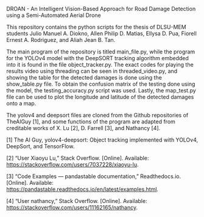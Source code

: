 DROAN - An Intelligent Vision-Based Approach for Road Damage Detection using a Semi-Automated Aerial Drone

This repository contains the python scripts for the thesis of DLSU-MEM students Julio Manuel A. Diokno, Allen Philip D. Matias, Ellysa D. Pua, Fiorell Ernest A. Rodriguez, and Aliah Jean B. Tan.

The main program of the repository is titled main_file.py, while the program for the YOLOv4 model with the DeepSORT tracking algorithm embedded into it is found in the file object_tracker.py. The exact codes for playing the results video using threading can be seen in threaded_video.py, and showing the table for the detected damages is done using the show_table.py file. To obtain the confusion matrix of the testing done using the model, the testing_accuracy.py script was used. Lastly, the map_test.py file can be used to plot the longitude and latitude of the detected damages onto a map.

The yolov4 and deepsort files are cloned from the Github repositories of TheAIGuy [1], and some functions of the program are adapted from creditable works of X. Lu [2], D. Farrell [3], and Nathancy [4].

[1] The AI Guy, yolov4-deepsort: Object tracking implemented with YOLOv4, DeepSort, and TensorFlow.

[2] “User Xiaoyu Lu,” Stack Overflow. [Online]. Available: https://stackoverflow.com/users/7037228/xiaoyu-lu. 

[3] “Code Examples — pandastable documentation,” Readthedocs.io. [Online]. Available: https://pandastable.readthedocs.io/en/latest/examples.html.

[4] “User nathancy,” Stack Overflow. [Online]. Available: https://stackoverflow.com/users/11162165/nathancy.
